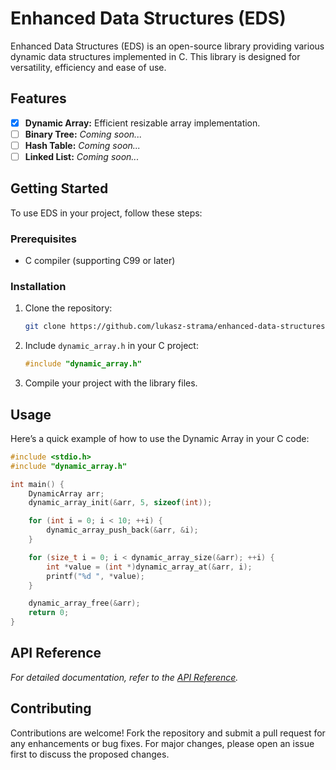 # Enhanced Data Structures (EDS)

Enhanced Data Structures (EDS) is an open-source library providing various dynamic data structures implemented in C. This library is designed for versatility, efficiency and ease of use.

## Features

- [x] **Dynamic Array:** Efficient resizable array implementation.
- [ ] **Binary Tree:** _Coming soon..._
- [ ] **Hash Table:** _Coming soon..._
- [ ] **Linked List:** _Coming soon..._

## Getting Started

To use EDS in your project, follow these steps:

### Prerequisites

- C compiler (supporting C99 or later)

### Installation

1. Clone the repository:

   ```sh
   git clone https://github.com/lukasz-strama/enhanced-data-structures
   ```

2. Include `dynamic_array.h` in your C project:

   ```c
   #include "dynamic_array.h"
   ```

3. Compile your project with the library files.

## Usage

Here’s a quick example of how to use the Dynamic Array in your C code:

```c
#include <stdio.h>
#include "dynamic_array.h"

int main() {
    DynamicArray arr;
    dynamic_array_init(&arr, 5, sizeof(int));

    for (int i = 0; i < 10; ++i) {
        dynamic_array_push_back(&arr, &i);
    }

    for (size_t i = 0; i < dynamic_array_size(&arr); ++i) {
        int *value = (int *)dynamic_array_at(&arr, i);
        printf("%d ", *value);
    }

    dynamic_array_free(&arr);
    return 0;
}
```

## API Reference

_For detailed documentation, refer to the [API Reference](API_REFERENCE.md)._

## Contributing

Contributions are welcome! Fork the repository and submit a pull request for any enhancements or bug fixes. For major changes, please open an issue first to discuss the proposed changes.
